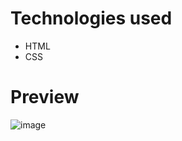 # Technologies used
- HTML
- CSS

# Preview
![image](https://github.com/vatsalintech/Frontend-clones/assets/156601691/3d731716-197e-4b26-9297-b302d834584b)
